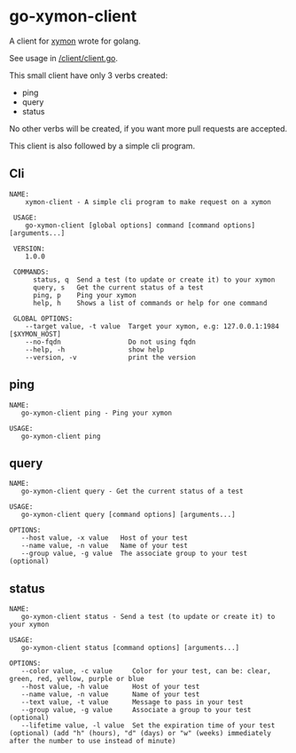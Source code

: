# go-xymon-client

A client for [xymon](http://xymon.sourceforge.net/) wrote for golang.

See usage in [/client/client.go](/client/client.go).

This small client have only 3 verbs created:
- ping
- query
- status

No other verbs will be created, if you want more pull requests are accepted.

This client is also followed by a simple cli program.


## Cli

```
NAME:
    xymon-client - A simple cli program to make request on a xymon
 
 USAGE:
    go-xymon-client [global options] command [command options] [arguments...]
 
 VERSION:
    1.0.0
 
 COMMANDS:
      status, q  Send a test (to update or create it) to your xymon
      query, s   Get the current status of a test
      ping, p    Ping your xymon
      help, h    Shows a list of commands or help for one command
 
 GLOBAL OPTIONS:
    --target value, -t value  Target your xymon, e.g: 127.0.0.1:1984 [$XYMON_HOST]
    --no-fqdn                 Do not using fqdn
    --help, -h                show help
    --version, -v             print the version
```

## ping

```
NAME:
   go-xymon-client ping - Ping your xymon

USAGE:
   go-xymon-client ping
```

## query

```
NAME:
   go-xymon-client query - Get the current status of a test

USAGE:
   go-xymon-client query [command options] [arguments...]

OPTIONS:
   --host value, -x value   Host of your test
   --name value, -n value   Name of your test
   --group value, -g value  The associate group to your test (optional)
```

## status

```
NAME:
   go-xymon-client status - Send a test (to update or create it) to your xymon

USAGE:
   go-xymon-client status [command options] [arguments...]

OPTIONS:
   --color value, -c value     Color for your test, can be: clear, green, red, yellow, purple or blue
   --host value, -h value      Host of your test
   --name value, -n value      Name of your test
   --text value, -t value      Message to pass in your test
   --group value, -g value     Associate a group to your test (optional)
   --lifetime value, -l value  Set the expiration time of your test (optional) (add "h" (hours), "d" (days) or "w" (weeks) immediately after the number to use instead of minute)
```